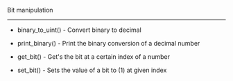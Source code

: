 


Bit manipulation


-------------------------------------------------------------


- binary_to_uint() - Convert binary to decimal


- print_binary() - Print the binary conversion of a decimal number


- get_bit() - Get's the bit at a certain index of a number


- set_bit() - Sets the value of a bit to (1) at given index


